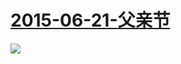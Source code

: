  # [2015-06-21-父亲节](http://www.bilibili.com/topic/v2/722.html)

![](https://bilicoverimg.github.io/2015/2015-06-21-父亲节.jpg )
